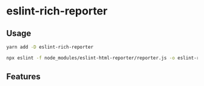 # eslint-rich-reporter


## Usage

```bash
yarn add -D eslint-rich-reporter

npx eslint -f node_modules/eslint-html-reporter/reporter.js -o eslint-report.html
```

## Features
